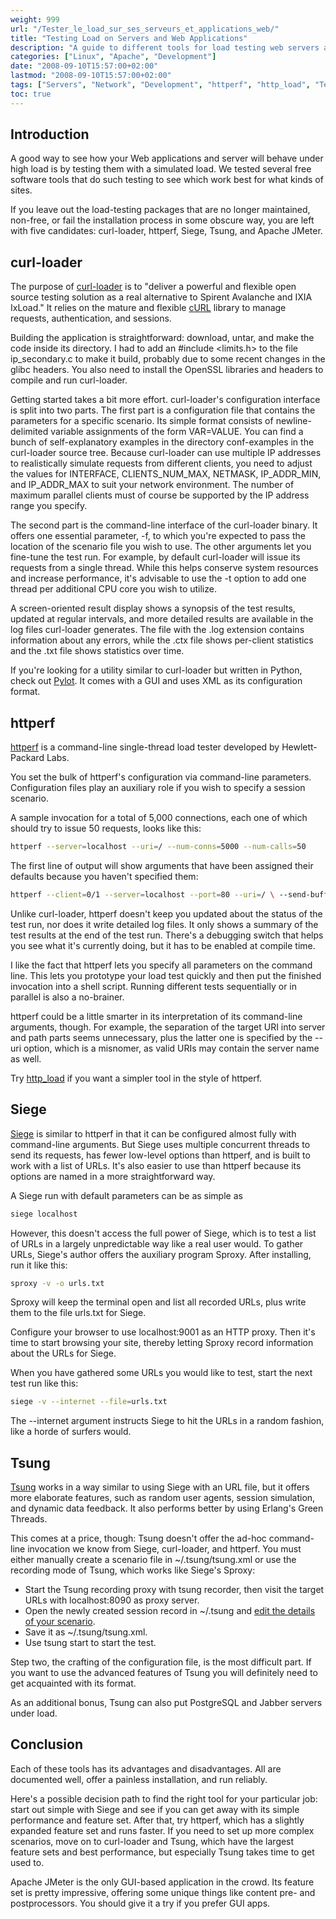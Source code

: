 ```yaml
---
weight: 999
url: "/Tester_le_load_sur_ses_serveurs_et_applications_web/"
title: "Testing Load on Servers and Web Applications"
description: "A guide to different tools for load testing web servers and applications, comparing curl-loader, httperf, Siege, and Tsung."
categories: ["Linux", "Apache", "Development"]
date: "2008-09-10T15:57:00+02:00"
lastmod: "2008-09-10T15:57:00+02:00"
tags: ["Servers", "Network", "Development", "httperf", "http_load", "Testing"]
toc: true
---
```


## Introduction

A good way to see how your Web applications and server will behave under high load is by testing them with a simulated load. We tested several free software tools that do such testing to see which work best for what kinds of sites.

If you leave out the load-testing packages that are no longer maintained, non-free, or fail the installation process in some obscure way, you are left with five candidates: curl-loader, httperf, Siege, Tsung, and Apache JMeter.

## curl-loader

The purpose of [curl-loader](https://curl-loader.sourceforge.net/) is to "deliver a powerful and flexible open source testing solution as a real alternative to Spirent Avalanche and IXIA IxLoad." It relies on the mature and flexible [cURL](https://curl.haxx.se/) library to manage requests, authentication, and sessions.

Building the application is straightforward: download, untar, and make the code inside its directory. I had to add an #include <limits.h> to the file ip_secondary.c to make it build, probably due to some recent changes in the glibc headers. You also need to install the OpenSSL libraries and headers to compile and run curl-loader.

Getting started takes a bit more effort. curl-loader's configuration interface is split into two parts. The first part is a configuration file that contains the parameters for a specific scenario. Its simple format consists of newline-delimited variable assignments of the form VAR=VALUE. You can find a bunch of self-explanatory examples in the directory conf-examples in the curl-loader source tree. Because curl-loader can use multiple IP addresses to realistically simulate requests from different clients, you need to adjust the values for INTERFACE, CLIENTS_NUM_MAX, NETMASK, IP_ADDR_MIN, and IP_ADDR_MAX to suit your network environment. The number of maximum parallel clients must of course be supported by the IP address range you specify.

The second part is the command-line interface of the curl-loader binary. It offers one essential parameter, -f, to which you're expected to pass the location of the scenario file you wish to use. The other arguments let you fine-tune the test run. For example, by default curl-loader will issue its requests from a single thread. While this helps conserve system resources and increase performance, it's advisable to use the -t option to add one thread per additional CPU core you wish to utilize.

A screen-oriented result display shows a synopsis of the test results, updated at regular intervals, and more detailed results are available in the log files curl-loader generates. The file with the .log extension contains information about any errors, while the .ctx file shows per-client statistics and the .txt file shows statistics over time.

If you're looking for a utility similar to curl-loader but written in Python, check out [Pylot](https://www.pylot.org/). It comes with a GUI and uses XML as its configuration format.

## httperf

[httperf](https://www.hpl.hp.com/research/linux/httperf/) is a command-line single-thread load tester developed by Hewlett-Packard Labs.

You set the bulk of httperf's configuration via command-line parameters. Configuration files play an auxiliary role if you wish to specify a session scenario.

A sample invocation for a total of 5,000 connections, each one of which should try to issue 50 requests, looks like this:

```bash
httperf --server=localhost --uri=/ --num-conns=5000 --num-calls=50
```

The first line of output will show arguments that have been assigned their defaults because you haven't specified them:

```bash
httperf --client=0/1 --server=localhost --port=80 --uri=/ \ --send-buffer=4096 --recv-buffer=16384 \ --num-conns=5000 --num-calls=50
```

Unlike curl-loader, httperf doesn't keep you updated about the status of the test run, nor does it write detailed log files. It only shows a summary of the test results at the end of the test run. There's a debugging switch that helps you see what it's currently doing, but it has to be enabled at compile time.

I like the fact that httperf lets you specify all parameters on the command line. This lets you prototype your load test quickly and then put the finished invocation into a shell script. Running different tests sequentially or in parallel is also a no-brainer.

httperf could be a little smarter in its interpretation of its command-line arguments, though. For example, the separation of the target URI into server and path parts seems unnecessary, plus the latter one is specified by the --uri option, which is a misnomer, as valid URIs may contain the server name as well.

Try [http_load](https://www.acme.com/software/http_load/) if you want a simpler tool in the style of httperf.

## Siege

[Siege](https://www.joedog.org/JoeDog/Siege) is similar to httperf in that it can be configured almost fully with command-line arguments. But Siege uses multiple concurrent threads to send its requests, has fewer low-level options than httperf, and is built to work with a list of URLs. It's also easier to use than httperf because its options are named in a more straightforward way.

A Siege run with default parameters can be as simple as

```bash
siege localhost
```

However, this doesn't access the full power of Siege, which is to test a list of URLs in a largely unpredictable way like a real user would. To gather URLs, Siege's author offers the auxiliary program Sproxy. After installing, run it like this:

```bash
sproxy -v -o urls.txt
```

Sproxy will keep the terminal open and list all recorded URLs, plus write them to the file urls.txt for Siege.

Configure your browser to use localhost:9001 as an HTTP proxy. Then it's time to start browsing your site, thereby letting Sproxy record information about the URLs for Siege.

When you have gathered some URLs you would like to test, start the next test run like this:

```bash
siege -v --internet --file=urls.txt
```

The --internet argument instructs Siege to hit the URLs in a random fashion, like a horde of surfers would.

## Tsung

[Tsung](https://tsung.erlang-projects.org/) works in a way similar to using Siege with an URL file, but it offers more elaborate features, such as random user agents, session simulation, and dynamic data feedback. It also performs better by using Erlang's Green Threads.

This comes at a price, though: Tsung doesn't offer the ad-hoc command-line invocation we know from Siege, curl-loader, and httperf. You must either manually create a scenario file in ~/.tsung/tsung.xml or use the recording mode of Tsung, which works like Siege's Sproxy:

* Start the Tsung recording proxy with tsung recorder, then visit the target URLs with localhost:8090 as proxy server.
* Open the newly created session record in ~/.tsung and [edit the details of your scenario](https://tsung.erlang-projects.org/user_manual.html#htoc28).
* Save it as ~/.tsung/tsung.xml.
* Use tsung start to start the test.

Step two, the crafting of the configuration file, is the most difficult part. If you want to use the advanced features of Tsung you will definitely need to get acquainted with its format.

As an additional bonus, Tsung can also put PostgreSQL and Jabber servers under load.

## Conclusion

Each of these tools has its advantages and disadvantages. All are documented well, offer a painless installation, and run reliably.

Here's a possible decision path to find the right tool for your particular job: start out simple with Siege and see if you can get away with its simple performance and feature set. After that, try httperf, which has a slightly expanded feature set and runs faster. If you need to set up more complex scenarios, move on to curl-loader and Tsung, which have the largest feature sets and best performance, but especially Tsung takes time to get used to.

Apache JMeter is the only GUI-based application in the crowd. Its feature set is pretty impressive, offering some unique things like content pre- and postprocessors. You should give it a try if you prefer GUI apps.
